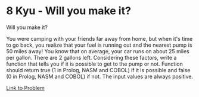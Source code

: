 # 8 Kyu - Will you make it?

Will you make it?

You were camping with your friends far away from home, but when it's time to go back, you realize that your fuel is running out and the nearest pump is 50 miles away! You know that on average, your car runs on about 25 miles per gallon. There are 2 gallons left. Considering these factors, write a function that tells you if it is possible to get to the pump or not. Function should return true (1 in Prolog, NASM and COBOL) if it is possible and false (0 in Prolog, NASM and COBOL) if not. The input values are always positive.

[Link to Problem](https://www.codewars.com/kata/5861d28f124b35723e00005e/train/javascript)